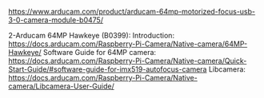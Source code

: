 https://www.arducam.com/product/arducam-64mp-motorized-focus-usb-3-0-camera-module-b0475/

2-Arducam 64MP Hawkeye (B0399):
Introduction: https://docs.arducam.com/Raspberry-Pi-Camera/Native-camera/64MP-Hawkeye/
Software Guide for 64MP camera: https://docs.arducam.com/Raspberry-Pi-Camera/Native-camera/Quick-Start-Guide/#software-guide-for-imx519-autofocus-camera
Libcamera: https://docs.arducam.com/Raspberry-Pi-Camera/Native-camera/Libcamera-User-Guide/
